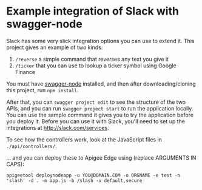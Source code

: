 # Example integration of Slack with swagger-node
Slack has some very slick integration options you can use to extend it. This project gives an example of two kinds:
1. `/reverse` a simple command that reverses any text you give it
2. `/ticker` that you can use to lookup a ticker symbol using Google Finance

You must have [swagger-node](https://github.com/apigee-127/swagger-node) installed, and then after downloading/cloning this project, run `npm install`.

After that, you can `swagger project edit` to see the structure of the two APIs, and you can run `swagger project start` to run the application locally. You can use the sample command it gives you to try the application before you deploy it. Before you can use it with Slack, you'll need to set up the integrations at http://slack.com/services.

To see how the controllers work, look at the JavaScript files in `./api/controllers/`.

… and you can deploy these to Apigee Edge using (replace ARGUMENTS IN CAPS):

`apigeetool deploynodeapp -u YOU@DOMAIN.COM -o ORGNAME -e test -n 'slash' -d . -m app.js -b /slash -v default,secure`